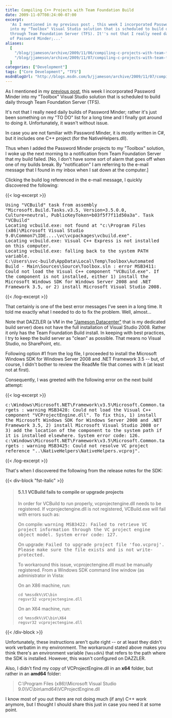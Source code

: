 ```yaml
---
title: Compiling C++ Projects with Team Foundation Build
date: 2009-11-07T08:24:00-07:00
excerpt:
  'As I mentioned in my previous post , this week I incorporated Password Minder
  into my "Toolbox" Visual Studio solution that is scheduled to build daily
  through Team Foundation Server (TFS). It''s not that I really need daily builds
  of Password Minder;...'
aliases:
  [
    "/blog/jjameson/archive/2009/11/06/compiling-c-projects-with-team-foundation-build.aspx",
    "/blog/jjameson/archive/2009/11/07/compiling-c-projects-with-team-foundation-build.aspx",
  ]
categories: ["Development"]
tags: ["Core Development", "TFS"]
msdnBlogUrl: "http://blogs.msdn.com/b/jjameson/archive/2009/11/07/compiling-c-projects-with-team-foundation-build.aspx"
---
```


As I mentioned in my
[previous post](/blog/jjameson/2009/11/07/using-password-minder-to-manage-your-passwords),
this week I incorporated Password Minder into my "Toolbox" Visual Studio
solution that is scheduled to build daily through Team Foundation Server (TFS).

It's not that I really need daily builds of Password Minder; rather it's just
been something on my "TO DO" list for a long time and I finally got around to
doing it. Unfortunately, it wasn't without issue.

In case you are not familiar with Password Minder, it is mostly written in C#,
but it includes one C++ project (for the NativeHelpers.dll).

Thus when I added the Password Minder projects to my "Toolbox" solution, I woke
up the next morning to a notification from Team Foundation Server that my build
failed. [No, I don't have some sort of alarm that goes off when one of my builds
break. By "notification" I am referring to the e-mail message that I found in my
inbox when I sat down at the computer.]

Clicking the build log referenced in the e-mail message, I quickly discovered
the following:

{{< log-excerpt >}}

<samp> Using "VCBuild" task from assembly "Microsoft.Build.Tasks.v3.5,
Version=3.5.0.0, Culture=neutral, PublicKeyToken=b03f5f7f11d50a3a". Task
"VCBuild"<br>Locating vcbuild.exe: not found at "c:\Program Files
(x86)\Microsoft Visual Studio
9.0\Common7\IDE\..\..\vc\vcpackages\vcbuild.exe".<br>Locating vcbuild.exe:
Visual C++ Express is not installed on this computer.<br>Locating vcbuild.exe:
falling back to the system PATH
variable.<br>C:\Users\svc-build\AppData\Local\Temp\Toolbox\Automated Build -
Main\Sources\Source\Toolbox.sln : error MSB3411: Could not load the Visual C++
component "VCBuild.exe". If the component is not installed, either 1) install
the Microsoft Windows SDK for Windows Server 2008 and .NET Framework 3.5, or 2)
install Microsoft Visual Studio 2008.</samp>

{{< /log-excerpt >}}

That certainly is one of the best error messages I've seen in a long time. It
told me exactly what I needed to do to fix the problem. Well, almost...

Note that DAZZLER (a VM in the
["Jameson Datacenter"](/blog/jjameson/2009/09/14/the-jameson-datacenter) that is
my dedicated build server) does not have the full installation of Visual Studio 2008. Rather it only has the Team Foundation Build install. In keeping with best
practices, I try to keep the build server as "clean" as possible. That means no
Visual Studio, no SharePoint, etc.

Following option #1 from the log file, I proceeded to install the Microsoft
Windows SDK for Windows Server 2008 and .NET Framework 3.5 -- but, of course, I
didn't bother to review the ReadMe file that comes with it (at least not at
first).

Consequently, I was greeted with the following error on the next build attempt:

{{< log-excerpt >}}

<samp> c:\Windows\Microsoft.NET\Framework\v3.5\Microsoft.Common.targets :
warning MSB3428: Could not load the Visual C++ component "VCProjectEngine.dll".
To fix this, 1) install the Microsoft Windows SDK for Windows Server 2008 and
.NET Framework 3.5, 2) install Microsoft Visual Studio 2008 or 3) add the
location of the component to the system path if it is installed elsewhere.
System error code: 126.<br>
c:\Windows\Microsoft.NET\Framework\v3.5\Microsoft.Common.targets :
warning MSB3425: Could not resolve VC project reference
"..\NativeHelpers\NativeHelpers.vcproj".</samp>

{{< /log-excerpt >}}

That's when I discovered the following from the release notes for the SDK:

{{< div-block "fst-italic" >}}

> #### 5.1.1 VCBuild fails to compile or upgrade projects
>
> In order for VCBuild to run properly, vcprojectengine.dll needs to be
> registered. If vcprojectengine.dll is not registered, VCBuild.exe will fail
> with errors such as:
>
> On compile: <samp>warning MSB3422: Failed to retrieve VC project information through the VC project engine object model. System error code: 127.</samp>
>
> On upgrade: <samp>Failed to upgrade project file 'foo.vcproj'. Please make sure the file exists and is not write-protected.</samp>
>
> To workaround this issue, vcprojectengine.dll must be manually registered.
> From a Windows SDK command line window (as administrator in Vista:
>
> On an X86 machine, run:
>
> ```Batch
> cd %mssdk%\VC\bin
> regsvr32 vcprojectengine.dll
> ```
>
> On an X64 machine, run:
>
> ```Batch
> cd %mssdk%\VC\bin\X64
> regsvr32 vcprojectengine.dll
> ```

{{< /div-block >}}

Unfortunately, these instructions aren't quite right -- or at least they didn't
work verbatim in my environment. The workaround stated above makes you think
there's an environment variable (`%mssdk%`) that refers to the path where the
SDK is installed. However, this wasn't configured on DAZZLER.

Also, I didn't find my copy of VCProjectEngine.dll in an **x64** folder, but
rather in an **amd64** folder:

> C:\Program Files (x86)\Microsoft Visual Studio
> 9.0\VC\bin\amd64\VCProjectEngine.dll

I know most of you out there are not doing much (if any) C++ work anymore, but I
thought I should share this just in case you need it at some point.
